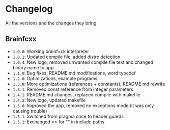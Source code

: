 # Changelog
All the versions and the changes they bring

## Brainfcxx
- `1.0.0`: Working brainf+ck interpreter
- `1.0.1`: Updated compile file, added distro detection
- `1.0.4`: New logo, removed unwanted compile file text and changed binary name to app
- `1.1.0`: Bug fixes, README.md modifications, word typedef
- `1.2.0`: Optimizations, example programs
- `1.3.0`: More optimizations (references + constants), README.md rewrite
- `1.3.1`: Removed const reference from integer parameters
- `1.4.1`: README.md changes, replaced compile with makefile
- `1.4.2`: New logo, updated makefile
- `1.5.0`: Improved the app, removed no exceptions mode (it was only causing trouble)
- `1.5.1`: Switched from pragma once to header guards
- `1.5.2`: Exchanged <> for "" in include paths

